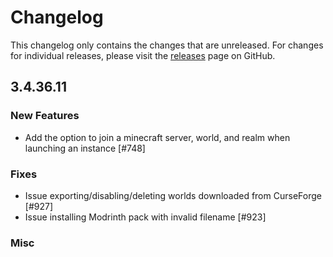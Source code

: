 # Changelog

This changelog only contains the changes that are unreleased. For changes for individual releases, please visit the
[releases](https://github.com/ATLauncher/ATLauncher/releases) page on GitHub.

## 3.4.36.11

### New Features

- Add the option to join a minecraft server, world, and realm when launching an instance [#748]

### Fixes
- Issue exporting/disabling/deleting worlds downloaded from CurseForge [#927]
- Issue installing Modrinth pack with invalid filename [#923]

### Misc
